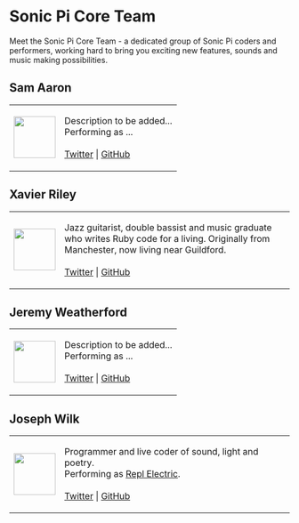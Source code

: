 # Sonic Pi Core Team

Meet the Sonic Pi Core Team - a dedicated group of Sonic Pi coders and
performers, working hard to bring you exciting new features, sounds and
music making possibilities. 

## Sam Aaron

<table>
<tr>
  <td> <a href="https://twitter.com/samaaron"><img height="75" width="75" src=":/images/coreteam/josephwilk.png"></a> </td>
  <td> 

  Description to be added... 
  <br/>
  Performing as ...
  <br/>
  <br/>
  <a href="https://twitter.com/samaaron">Twitter</a> | <a href="https://github.com/samaaron">GitHub</a> 

  </td>
</tr>
</table>


## Xavier Riley

<table>
<tr>
  <td> <a href="https://twitter.com/xavriley"><img height="75" width="75" src=":/images/coreteam/xavierriley.png"></a> </td>
  <td> 

  Jazz guitarist, double bassist and music graduate who writes Ruby code for a living. Originally from Manchester, now living near Guildford.
  <br/>
  <br/>
  <a href="https://twitter.com/xavriley">Twitter</a> | <a href="https://github.com/xavriley">GitHub</a> 

  </td>
</tr>
</table>


## Jeremy Weatherford

<table>
<tr>
  <td><a href="https://twitter.com/weatherfnord"> <img height="75" width="75" src=":/images/coreteam/josephwilk.png"></a> </td>
  <td> 

  Description to be added... 
  <br/>
  Performing as ...
  <br/>
  <br/>
  <a href="https://twitter.com/weatherfnord">Twitter</a> | <a href="https://github.com/jweather">GitHub</a> 

  </td>
</tr>
</table>


## Joseph Wilk

<table>
<tr>
  <td> <a href="https://twitter.com/josephwilk"><img height="75" width="75" src=":/images/coreteam/josephwilk.png"> </a></td>
  <td> 

  Programmer and live coder of sound, light and poetry. 
  <br/>
  Performing as <a href="http://www.repl-electric.com">Repl Electric</a>.
  <br/>
  <br/>
  <a href="https://twitter.com/josephwilk">Twitter</a> | <a href="https://github.com/josephwilk">GitHub</a> 

  </td>
</tr>
</table>
